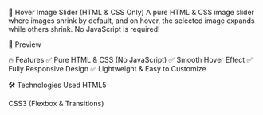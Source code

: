 🚀 Hover Image Slider (HTML & CSS Only)
A pure HTML & CSS image slider where images shrink by default, and on hover, the selected image expands while others shrink. No JavaScript is required!

📸 Preview

🔥 Features
✅ Pure HTML & CSS (No JavaScript)
✅ Smooth Hover Effect
✅ Fully Responsive Design
✅ Lightweight & Easy to Customize

🛠️ Technologies Used
HTML5

CSS3 (Flexbox & Transitions)
